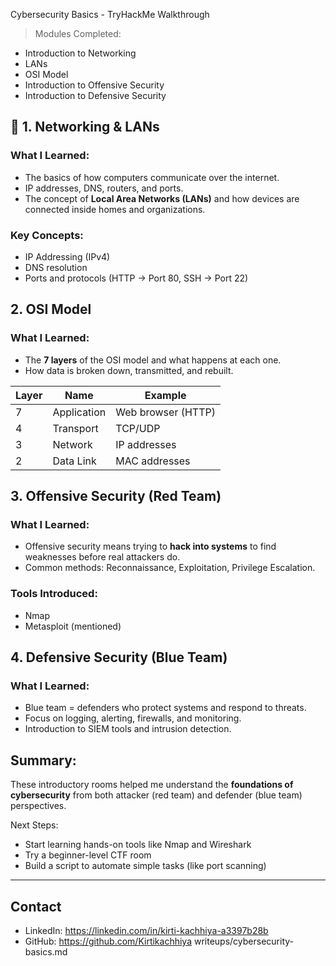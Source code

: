  Cybersecurity Basics - TryHackMe Walkthrough

> Modules Completed:
- Introduction to Networking
- LANs
- OSI Model
- Introduction to Offensive Security
- Introduction to Defensive Security


## 📡 1. Networking & LANs

### What I Learned:
- The basics of how computers communicate over the internet.
- IP addresses, DNS, routers, and ports.
- The concept of **Local Area Networks (LANs)** and how devices are connected inside homes and organizations.

### Key Concepts:
- IP Addressing (IPv4)
- DNS resolution
- Ports and protocols (HTTP → Port 80, SSH → Port 22)


## 2. OSI Model

### What I Learned:
- The **7 layers** of the OSI model and what happens at each one.
- How data is broken down, transmitted, and rebuilt.

| Layer | Name           | Example                         |
|-------|----------------|----------------------------------|
| 7     | Application    | Web browser (HTTP)              |
| 4     | Transport      | TCP/UDP                         |
| 3     | Network        | IP addresses                    |
| 2     | Data Link      | MAC addresses                   |


## 3. Offensive Security (Red Team)

### What I Learned:
- Offensive security means trying to **hack into systems** to find weaknesses before real attackers do.
- Common methods: Reconnaissance, Exploitation, Privilege Escalation.

### Tools Introduced:
- Nmap
- Metasploit (mentioned)


## 4. Defensive Security (Blue Team)

### What I Learned:
- Blue team = defenders who protect systems and respond to threats.
- Focus on logging, alerting, firewalls, and monitoring.
- Introduction to SIEM tools and intrusion detection.


## Summary:

These introductory rooms helped me understand the **foundations of cybersecurity** from both attacker (red team) and defender (blue team) perspectives.

Next Steps:
- Start learning hands-on tools like Nmap and Wireshark
- Try a beginner-level CTF room
- Build a script to automate simple tasks (like port scanning)

---

## Contact

- LinkedIn: https://linkedin.com/in/kirti-kachhiya-a3397b28b
- GitHub: https://github.com/Kirtikachhiya
writeups/cybersecurity-basics.md

